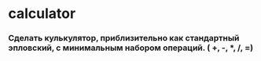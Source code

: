 # calculator
### Сделать кулькулятор, приблизительно как стандартный эпловский, с минимальным набором операций. ( +, -, *, /, =)
